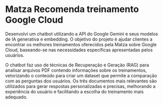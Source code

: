 # Matza Recomenda treinamento Google Cloud

Desenvolvi um chatbot utilizando a API do Google Gemini e seus modelos de IA generativa e embedding. O objetivo do projeto é ajudar clientes a encontrar os melhores treinamentos oferecidos pela Matza sobre Google Cloud, baseando-se nas necessidades específicas apresentadas pelos usuários.

O chatbot faz uso de técnicas de Recuperação e Geração (RAG) para analisar arquivos PDF contendo informações sobre os treinamentos, vetorizando o conteúdo para criar um dataset que permite a comparação com as perguntas dos usuários. Os três documentos mais relevantes são utilizados para gerar respostas personalizadas e precisas, melhorando a experiência do usuário e facilitando a escolha do treinamento mais adequado.
